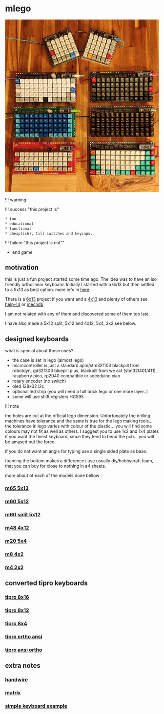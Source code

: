 # mlego

![some pics](pics/keybs.jpg)

!!! warning

!!! success "this project is"

    * fun
    * educational
    * functional
    * cheap(ish), till switches and keycaps.

!!! failure "this project is not""

   * end game

## motivation

this is just a fun project started some time ago.
The idea was to have an iso friendly ortholinear keyboard.
Initially I started with a 6x13 but then settled to a 5x13 as best option.
more info in [here](https://alin.elena.space/blog/keeblego/)

There is a [6x13](https://github.com/Kyrremann/index-tab) project if you want
and a [4x13](https://github.com/farfalleflickan/nack) and plenty of others see [help-14](https://github.com/help-14/mechanical-keyboard)
or [mechdb](https://mechdb.net/)

I am not related with any of them and discovered some of them too late.

I have also made a 5x12 split, 5x12 and 4x12, 5x4, 2x2 see below.
## designed keyboards

what is special about these ones?

  * the case is set in lego (almost lego)
  * microcontroller is just a standard apm/stm32f103 blackpill from robotdyn, gd32f303 bluepill plus, blackpill from we act (stm32f401/411), raspberry pico, rp2040 compatible or seeeduino xiao
  * rotary encoder (no switch)
  * oled 128x32 i2c
  * optional led strip (you will need a full brick lego or one more layer..)
  * some will use shift registers HC595

!!! note

   the holes are cut at the official lego dimension. Unfortunately the drilling machines have tolerance and
   the same is true for the lego making tools... the tolerance in lego varies with colour of the plastic... you will find some colours may not fit
   as well as others. I suggest you to use 1x2 and 1x4 plates if you want the finest keyboard, since they tend to bend the pcb... you will be
   amased but the force.

if you do not want an angle for typing use a single sided plate as base.

foaming the bottom makes a difference i use usually diy/hobbycraft foam, that you can buy for close to nothing in a4 sheets.

more about of each of the models done bellow

### [m65 5x13](m65.md)

### [m60 5x12](m60.md)

### [m60 split 5x12](m60_split.md)

### [m48 4x12](m48.md)

###  [m20 5x4](m20.md)

### [m8 4x2](m8.md)

### [m4 2x2](m4.md)

## converted tipro keyboards

### [tipro 8x16](tipro8x16.md)

### [tipro 8x12](tipro8x12.md)

### [tipro 8x4](tipro8x4.md)

### [tipro ortho ansi](tiproortho-ansi.md)

### [tipro ansi ortho](tiproansi-ortho.md)

## extra notes

### [handwire](hand5x5.md)

### [matrix](notenoughpins.md)

### [simple keyboard example](how_matrix_works_extra.md)
